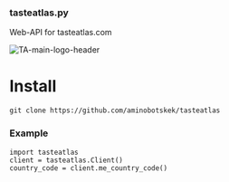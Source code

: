 ### tasteatlas.py

Web-API for tasteatlas.com

![TA-main-logo-header](https://github.com/aminobotskek/tasteatlas/assets/94906343/17ca59e1-8cc5-41bb-9d32-88f6025a552b)


# Install
```
git clone https://github.com/aminobotskek/tasteatlas
```

### Example
```python3
import tasteatlas
client = tasteatlas.Client()
country_code = client.me_country_code()
```
